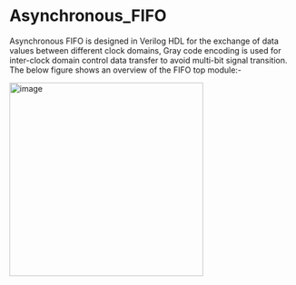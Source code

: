 # Asynchronous_FIFO
Asynchronous FIFO is designed in Verilog HDL for the exchange of data values between different clock domains, Gray code encoding is used for inter-clock domain control data transfer to avoid multi-bit signal transition. The below figure shows an overview of the FIFO top module:-




<img width="341" alt="image" src="https://github.com/chandermani209/Asynchronous_FIFO/assets/143033234/3ca7fb4c-69dd-4394-b010-85a0c6dfe201">
